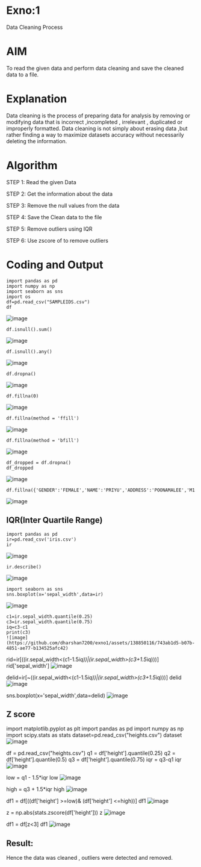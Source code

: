 # Exno:1
Data Cleaning Process

# AIM
To read the given data and perform data cleaning and save the cleaned data to a file.

# Explanation
Data cleaning is the process of preparing data for analysis by removing or modifying data that is incorrect ,incompleted , irrelevant , duplicated or improperly formatted. Data cleaning is not simply about erasing data ,but rather finding a way to maximize datasets accuracy without necessarily deleting the information.

# Algorithm
STEP 1: Read the given Data

STEP 2: Get the information about the data

STEP 3: Remove the null values from the data

STEP 4: Save the Clean data to the file

STEP 5: Remove outliers using IQR

STEP 6: Use zscore of to remove outliers

# Coding and Output
```
import pandas as pd
import numpy as np
import seaborn as sns
import os 
df=pd.read_csv("SAMPLEIDS.csv")
df
```
![image](https://github.com/dharshan7200/exno1/assets/138850116/386699f2-5ead-452a-988f-9dc702780233)
```
df.isnull().sum()
```
![image](https://github.com/dharshan7200/exno1/assets/138850116/b1e58f0d-028a-4d81-a5a4-4c9d124be6ff)
```
df.isnull().any()
```
![image](https://github.com/dharshan7200/exno1/assets/138850116/1e44112b-62f1-45d9-ae5d-e219ce3e3366)
```
df.dropna()
```
![image](https://github.com/dharshan7200/exno1/assets/138850116/086d0bfb-e543-4a6d-8a3c-26190da1b3d1)
```
df.fillna(0)
```
![image](https://github.com/dharshan7200/exno1/assets/138850116/8880436a-437e-482e-9a1d-9003245f07fa)
```
df.fillna(method = 'ffill')
```
![image](https://github.com/dharshan7200/exno1/assets/138850116/65bd6f16-25fd-4909-9545-6a6d43c7005f)

```
df.fillna(method = 'bfill')
```
![image](https://github.com/dharshan7200/exno1/assets/138850116/f1460e19-efbe-47b2-b76f-2707efaed2cd)
```
df_dropped = df.dropna()
df_dropped
```
![image](https://github.com/dharshan7200/exno1/assets/138850116/e65154f6-d942-4308-b9dc-94083969771f)
```
df.fillna({'GENDER':'FEMALE','NAME':'PRIYU','ADDRESS':'POONAMALEE','M1':98,'M2':87,'M3':76,'M4':92,'TOTAL':305,'AVG':89.999999})
```
![image](https://github.com/dharshan7200/exno1/assets/138850116/592588ca-a0f9-4acd-8059-cac8d444a3e4)

## IQR(Inter Quartile Range)
```
import pandas as pd
ir=pd.read_csv('iris.csv')
ir
```
![image](https://github.com/dharshan7200/exno1/assets/138850116/f6aacc7a-fdc7-4bee-8a80-fa4ad12344a5)
```
ir.describe()
```
![image](https://github.com/dharshan7200/exno1/assets/138850116/55ac293d-8a30-435a-9d0c-91f246817f33)
```
import seaborn as sns
sns.boxplot(x='sepal_width',data=ir)
```
![image](https://github.com/dharshan7200/exno1/assets/138850116/7ae0fb52-f9c4-4a76-b6a2-55f7c931ce6e)
```
c1=ir.sepal_width.quantile(0.25)
c3=ir.sepal_width.quantile(0.75)
iq=c3-c1
print(c3)
![image](https://github.com/dharshan7200/exno1/assets/138850116/743ab1d5-b07b-4851-ae77-b134525afc42)
```

rid=ir[((ir.sepal_width<(c1-1.5*iq))|(ir.sepal_width>(c3+1.5*iq)))]
rid['sepal_width']
![image](https://github.com/dharshan7200/exno1/assets/138850116/d288949a-e36a-4020-8c6a-1c630a1b9d1f)

delid=ir[~((ir.sepal_width<(c1-1.5*iq))|(ir.sepal_width>(c3+1.5*iq)))]
delid
![image](https://github.com/dharshan7200/exno1/assets/138850116/00c49cfc-74d6-4a55-989a-d3d1c60528e6)

sns.boxplot(x='sepal_width',data=delid)
![image](https://github.com/dharshan7200/exno1/assets/138850116/8dc2e07f-4e1b-4b59-9b68-8d1a1cad8bf7)

## Z score

import matplotlib.pyplot as plt
import pandas as pd
import numpy as np
import scipy.stats as stats
dataset=pd.read_csv("heights.csv")
dataset
![image](https://github.com/dharshan7200/exno1/assets/138850116/96ca1de3-a4ca-4633-b9c6-82ad79008375)

df = pd.read_csv("heights.csv")
q1 = df['height'].quantile(0.25)
q2 = df['height'].quantile(0.5)
q3 = df['height'].quantile(0.75)
iqr = q3-q1
iqr
![image](https://github.com/dharshan7200/exno1/assets/138850116/08f4c7b4-2a81-43b4-98fa-87aefc1dc2a1)

low = q1 - 1.5*iqr
low
![image](https://github.com/dharshan7200/exno1/assets/138850116/0582bd6e-71cb-49ca-8e86-2e1eda81256b)

high = q3 + 1.5*iqr
high
![image](https://github.com/dharshan7200/exno1/assets/138850116/c7d4e890-6d59-4c6e-a615-8a965f562ea5)

df1 = df[((df['height'] >=low)& (df['height'] <=high))]
df1
![image](https://github.com/dharshan7200/exno1/assets/138850116/5021f352-2840-4e17-bdaa-a89c4e000382)

z = np.abs(stats.zscore(df['height']))
z
![image](https://github.com/dharshan7200/exno1/assets/138850116/0fdfc9e5-799b-4673-bb6c-b3e94f105c26)

df1 = df[z<3]
df1
![image](https://github.com/dharshan7200/exno1/assets/138850116/cc0a56f3-7f6f-415b-b000-3f63d30f83f6)


## Result:

Hence the data was cleaned , outliers were detected and removed.

